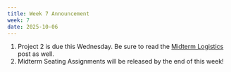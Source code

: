 ```yaml
---
title: Week 7 Announcement
week: 7
date: 2025-10-06
---
```


1. Project 2 is due this Wednesday. Be sure to read the [Midterm Logistics](https://edstem.org/us/courses/81851/discussion/7084645) post as well.
2. Midterm Seating Assignments will be released by the end of this week!